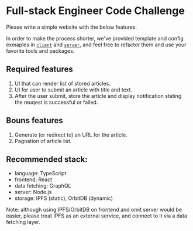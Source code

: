 # Full-stack Engineer Code Challenge

Please write a simple website with the below features. 

In order to make the process shorter, we've provided template and config exmaples in [`client`](./client) and [`server`](./server), and feel free to refactor them and use your favorite tools and packages.

## Required features

1. UI that can render list of stored articles.
2. UI for user to submit an article with title and text.
3. After the user submit, store the article and display notification stating the reuqest is successful or failed.

## Bouns features

1. Generate (or redirect to) an URL for the article.
2. Pagnation of article list.

## Recommended stack:

- language: TypeScript
- frontend: React
- data fetching: GraphQL
- server: Node.js
- storage: IPFS (static), OrbitDB (dynamic)

Note: although using IPFS/OrbitDB on frontend and omit server would be easier, please treat IPFS as an external service, and connect to it via a data fetching layer.